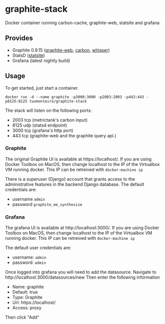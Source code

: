 # graphite-stack
Docker container running carbon-cache, graphite-web, statsite and grafana


## Provides

* Graphite 0.9.15 ([graphite-web](https://github.com/graphite-project/graphite-web), [carbon](https://github.com/graphite-project/carbon), [whisper](https://github.com/graphite-project/whisper))
* StatsD ([statsite](https://github.com/armon/statsite))
* Grafana (latest nightly build)

## Usage

To get started, just start a container.

```
docker run -d --name graphite -p3000:3000 -p2003:2003 -p443:443 -p8125:8125 tuxmonteiro/graphite-stack
```

The stack will listen on the following ports:

- 2003 tcp (metrictank's carbon input)
- 8125 udp (statsd endpoint)
- 3000 tcp (grafana's http port)
- 443 tcp (graphite-web and the graphite query api.)

### Graphite
The original Graphite UI is available at https://localhost/.  If you are using Docker Toolbox on MacOS, then change localhost to the IP of the Virtualbox VM running docker. This IP can be retreived with `docker-machine ip`

There is a superuser (Django) account that grants access to the administrative features in the backend Django database. The default credentials are:

* username `admin`
* password `graphite_me_synthesize`

### Grafana
The grafana UI is available at http://localhost:3000/.  If you are using Docker Toolbox on MacOS, then change localhost to the IP of the Virtualbox VM running docker. This IP can be retreived with `docker-machine ip`

The default user credentials are:

* username: `admin`
* password: `admin`

Once logged into grafana you will need to add the datasource. Navigate to http://localhost:3000/datasources/new
Then enter the following information

* Name: graphite
* Default: true
* Type: Graphite
* Url: https://localhost/
* Access: proxy

Then click "Add"


